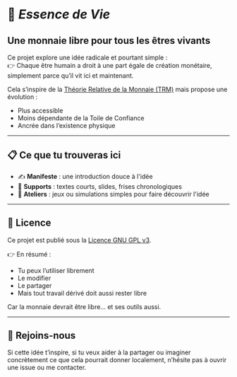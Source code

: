 # 🌱 *Essence de Vie*

## Une monnaie libre pour tous les êtres vivants

Ce projet explore une idée radicale et pourtant simple :  
👉 Chaque être humain a droit à une part égale de création monétaire, simplement parce qu’il vit ici et maintenant.

Cela s’inspire de la [Théorie Relative de la Monnaie (TRM)](https://monnaie-libre.fr/lexique/trm/ ) mais propose une évolution :
- Plus accessible
- Moins dépendante de la Toile de Confiance
- Ancrée dans l’existence physique

---

## 📋 Ce que tu trouveras ici

- ✍️ **Manifeste** : une introduction douce à l'idée
- 🎯 **Supports** : textes courts, slides, frises chronologiques
- 🧩 **Ateliers** : jeux ou simulations simples pour faire découvrir l'idée

---

## 📜 Licence

Ce projet est publié sous la [Licence GNU GPL v3](LICENSE).

👉 En résumé :  
- Tu peux l’utiliser librement  
- Le modifier  
- Le partager  
- Mais tout travail dérivé doit aussi rester libre

Car la monnaie devrait être libre… et ses outils aussi.

---

## 🤝 Rejoins-nous

Si cette idée t’inspire, si tu veux aider à la partager ou imaginer concrètement ce que cela pourrait donner localement, n’hésite pas à ouvrir une issue ou me contacter.